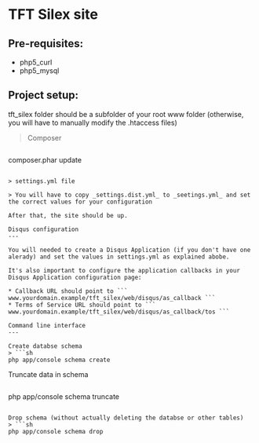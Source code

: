 TFT Silex site
=========

Pre-requisites:
---

* php5_curl
* php5_mysql

Project setup:
---
   
tft_silex folder should be a subfolder of your root www folder (otherwise, you will have to manually modify the .htaccess files)

> Composer

> ```sh
composer.phar update
```

> settings.yml file

> You will have to copy _settings.dist.yml_ to _seetings.yml_ and set the correct values for your configuration

After that, the site should be up.

Disqus configuration
---

You will needed to create a Disqus Application (if you don't have one alerady) and set the values in settings.yml as explained abobe.

It's also important to configure the application callbacks in your Disqus Application configuration page:

* Callback URL should point to ``` www.yourdomain.example/tft_silex/web/disqus/as_callback ```
* Terms of Service URL should point to ``` www.yourdomain.example/tft_silex/web/disqus/as_callback/tos ```

Command line interface
---

Create databse schema
> ```sh
php app/console schema create
```

Truncate data in schema
> ```sh
php app/console schema truncate
```

Drop schema (without actually deleting the databse or other tables)
> ```sh
php app/console schema drop
```